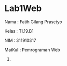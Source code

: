 # Lab1Web
Nama    : Fatih Gilang Prasetyo

Kelas   : TI.19.B1

NIM     : 311910317

MatKul  : Pemrograman Web

1. 
